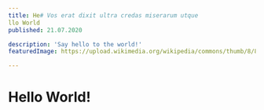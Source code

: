 ```yaml
---
title: He# Vos erat dixit ultra credas miserarum utque
llo World
published: 21.07.2020

description: 'Say hello to the world!'
featuredImage: https://upload.wikimedia.org/wikipedia/commons/thumb/8/86/Wikipedia_Hello_World_Graphic.svg/500px-Wikipedia_Hello_World_Graphic.svg.png

---
```

    
# Hello World!
